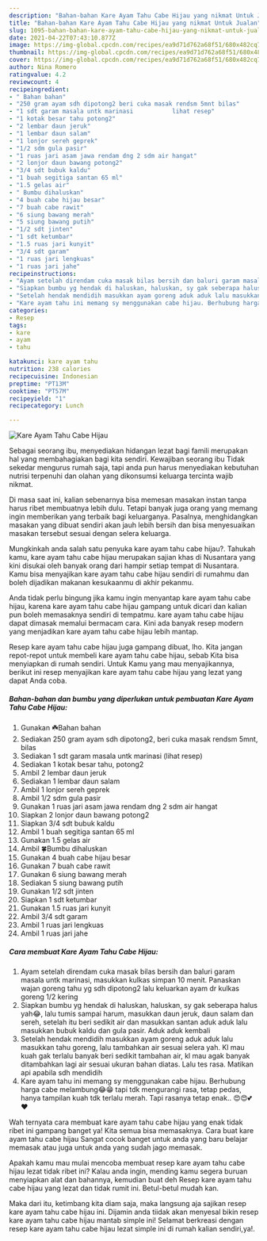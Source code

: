 ```yaml
---
description: "Bahan-bahan Kare Ayam Tahu Cabe Hijau yang nikmat Untuk Jualan"
title: "Bahan-bahan Kare Ayam Tahu Cabe Hijau yang nikmat Untuk Jualan"
slug: 1095-bahan-bahan-kare-ayam-tahu-cabe-hijau-yang-nikmat-untuk-jualan
date: 2021-04-22T07:43:10.877Z
image: https://img-global.cpcdn.com/recipes/ea9d71d762a68f51/680x482cq70/kare-ayam-tahu-cabe-hijau-foto-resep-utama.jpg
thumbnail: https://img-global.cpcdn.com/recipes/ea9d71d762a68f51/680x482cq70/kare-ayam-tahu-cabe-hijau-foto-resep-utama.jpg
cover: https://img-global.cpcdn.com/recipes/ea9d71d762a68f51/680x482cq70/kare-ayam-tahu-cabe-hijau-foto-resep-utama.jpg
author: Nina Romero
ratingvalue: 4.2
reviewcount: 4
recipeingredient:
- " Bahan bahan"
- "250 gram ayam sdh dipotong2 beri cuka masak rendsm 5mnt bilas"
- "1 sdt garam masala untk marinasi           lihat resep"
- "1 kotak besar tahu potong2"
- "2 lembar daun jeruk"
- "1 lembar daun salam"
- "1 lonjor sereh geprek"
- "1/2 sdm gula pasir"
- "1 ruas jari asam jawa rendam dng 2 sdm air hangat"
- "2 lonjor daun bawang potong2"
- "3/4 sdt bubuk kaldu"
- "1 buah segitiga santan 65 ml"
- "1.5 gelas air"
- " Bumbu dihaluskan"
- "4 buah cabe hijau besar"
- "7 buah cabe rawit"
- "6 siung bawang merah"
- "5 siung bawang putih"
- "1/2 sdt jinten"
- "1 sdt ketumbar"
- "1.5 ruas jari kunyit"
- "3/4 sdt garam"
- "1 ruas jari lengkuas"
- "1 ruas jari jahe"
recipeinstructions:
- "Ayam setelah direndam cuka masak bilas bersih dan baluri garam masala untk marinasi, masukkan kulkas simpan 10 menit. Panaskan wajan goreng tahu yg sdh dipotong2 lalu keluarkan ayam dr kulkas goreng 1/2 kering"
- "Siapkan bumbu yg hendak di haluskan, haluskan, sy gak seberapa halus yah😂, lalu tumis sampai harum, masukkan daun jeruk, daun salam dan sereh, setelah itu beri sedikit air dan masukkan santan aduk aduk lalu masukkan bubuk kaldu dan gula pasir. Aduk aduk kembali"
- "Setelah hendak mendidih masukkan ayam goreng aduk aduk lalu masukkan tahu goreng, lalu tambahkan air sesuai selera yah. Kl mau kuah gak terlalu banyak beri sedikit tambahan air, kl mau agak banyak ditambahkan lagi air sesuai ukuran bahan diatas. Lalu tes rasa. Matikan api apabila sdh mendidih"
- "Kare ayam tahu ini memang sy menggunakan cabe hijau. Berhubung harga cabe melambung😂😁 tapi tdk mengurangi rasa, tetap pedas, hanya tampilan kuah tdk terlalu merah. Tapi rasanya tetap enak.. 😍😍💕❤️"
categories:
- Resep
tags:
- kare
- ayam
- tahu

katakunci: kare ayam tahu 
nutrition: 238 calories
recipecuisine: Indonesian
preptime: "PT13M"
cooktime: "PT57M"
recipeyield: "1"
recipecategory: Lunch

---
```



![Kare Ayam Tahu Cabe Hijau](https://img-global.cpcdn.com/recipes/ea9d71d762a68f51/680x482cq70/kare-ayam-tahu-cabe-hijau-foto-resep-utama.jpg)

Sebagai seorang ibu, menyediakan hidangan lezat bagi famili merupakan hal yang membahagiakan bagi kita sendiri. Kewajiban seorang ibu Tidak sekedar mengurus rumah saja, tapi anda pun harus menyediakan kebutuhan nutrisi terpenuhi dan olahan yang dikonsumsi keluarga tercinta wajib nikmat.

Di masa  saat ini, kalian sebenarnya bisa memesan masakan instan tanpa harus ribet membuatnya lebih dulu. Tetapi banyak juga orang yang memang ingin memberikan yang terbaik bagi keluarganya. Pasalnya, menghidangkan masakan yang dibuat sendiri akan jauh lebih bersih dan bisa menyesuaikan masakan tersebut sesuai dengan selera keluarga. 



Mungkinkah anda salah satu penyuka kare ayam tahu cabe hijau?. Tahukah kamu, kare ayam tahu cabe hijau merupakan sajian khas di Nusantara yang kini disukai oleh banyak orang dari hampir setiap tempat di Nusantara. Kamu bisa menyajikan kare ayam tahu cabe hijau sendiri di rumahmu dan boleh dijadikan makanan kesukaanmu di akhir pekanmu.

Anda tidak perlu bingung jika kamu ingin menyantap kare ayam tahu cabe hijau, karena kare ayam tahu cabe hijau gampang untuk dicari dan kalian pun boleh memasaknya sendiri di tempatmu. kare ayam tahu cabe hijau dapat dimasak memalui bermacam cara. Kini ada banyak resep modern yang menjadikan kare ayam tahu cabe hijau lebih mantap.

Resep kare ayam tahu cabe hijau juga gampang dibuat, lho. Kita jangan repot-repot untuk membeli kare ayam tahu cabe hijau, sebab Kita bisa menyiapkan di rumah sendiri. Untuk Kamu yang mau menyajikannya, berikut ini resep menyajikan kare ayam tahu cabe hijau yang lezat yang dapat Anda coba.

<!--inarticleads1-->

##### Bahan-bahan dan bumbu yang diperlukan untuk pembuatan Kare Ayam Tahu Cabe Hijau:

1. Gunakan  ☘️Bahan bahan
1. Sediakan 250 gram ayam sdh dipotong2, beri cuka masak rendsm 5mnt, bilas
1. Sediakan 1 sdt garam masala untk marinasi           (lihat resep)
1. Sediakan 1 kotak besar tahu, potong2
1. Ambil 2 lembar daun jeruk
1. Sediakan 1 lembar daun salam
1. Ambil 1 lonjor sereh geprek
1. Ambil 1/2 sdm gula pasir
1. Gunakan 1 ruas jari asam jawa rendam dng 2 sdm air hangat
1. Siapkan 2 lonjor daun bawang potong2
1. Siapkan 3/4 sdt bubuk kaldu
1. Ambil 1 buah segitiga santan 65 ml
1. Gunakan 1.5 gelas air
1. Ambil  🍀Bumbu dihaluskan
1. Gunakan 4 buah cabe hijau besar
1. Gunakan 7 buah cabe rawit
1. Gunakan 6 siung bawang merah
1. Sediakan 5 siung bawang putih
1. Gunakan 1/2 sdt jinten
1. Siapkan 1 sdt ketumbar
1. Gunakan 1.5 ruas jari kunyit
1. Ambil 3/4 sdt garam
1. Ambil 1 ruas jari lengkuas
1. Ambil 1 ruas jari jahe




<!--inarticleads2-->

##### Cara membuat Kare Ayam Tahu Cabe Hijau:

1. Ayam setelah direndam cuka masak bilas bersih dan baluri garam masala untk marinasi, masukkan kulkas simpan 10 menit. Panaskan wajan goreng tahu yg sdh dipotong2 lalu keluarkan ayam dr kulkas goreng 1/2 kering
1. Siapkan bumbu yg hendak di haluskan, haluskan, sy gak seberapa halus yah😂, lalu tumis sampai harum, masukkan daun jeruk, daun salam dan sereh, setelah itu beri sedikit air dan masukkan santan aduk aduk lalu masukkan bubuk kaldu dan gula pasir. Aduk aduk kembali
1. Setelah hendak mendidih masukkan ayam goreng aduk aduk lalu masukkan tahu goreng, lalu tambahkan air sesuai selera yah. Kl mau kuah gak terlalu banyak beri sedikit tambahan air, kl mau agak banyak ditambahkan lagi air sesuai ukuran bahan diatas. Lalu tes rasa. Matikan api apabila sdh mendidih
1. Kare ayam tahu ini memang sy menggunakan cabe hijau. Berhubung harga cabe melambung😂😁 tapi tdk mengurangi rasa, tetap pedas, hanya tampilan kuah tdk terlalu merah. Tapi rasanya tetap enak.. 😍😍💕❤️




Wah ternyata cara membuat kare ayam tahu cabe hijau yang enak tidak ribet ini gampang banget ya! Kita semua bisa memasaknya. Cara buat kare ayam tahu cabe hijau Sangat cocok banget untuk anda yang baru belajar memasak atau juga untuk anda yang sudah jago memasak.

Apakah kamu mau mulai mencoba membuat resep kare ayam tahu cabe hijau lezat tidak ribet ini? Kalau anda ingin, mending kamu segera buruan menyiapkan alat dan bahannya, kemudian buat deh Resep kare ayam tahu cabe hijau yang lezat dan tidak rumit ini. Betul-betul mudah kan. 

Maka dari itu, ketimbang kita diam saja, maka langsung aja sajikan resep kare ayam tahu cabe hijau ini. Dijamin anda tiidak akan menyesal bikin resep kare ayam tahu cabe hijau mantab simple ini! Selamat berkreasi dengan resep kare ayam tahu cabe hijau lezat simple ini di rumah kalian sendiri,ya!.

